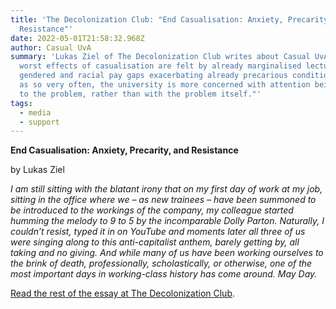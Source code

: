 ```yaml
---
title: 'The Decolonization Club: "End Casualisation: Anxiety, Precarity, and
  Resistance"'
date: 2022-05-01T21:58:32.968Z
author: Casual UvA
summary: 'Lukas Ziel of The Decolonization Club writes about Casual UvA: "The
  worst effects of casualisation are felt by already marginalised lecturers,
  gendered and racial pay gaps exacerbating already precarious conditions. And
  as so very often, the university is more concerned with attention being called
  to the problem, rather than with the problem itself."'
tags:
  - media
  - support
---
```

**End Casualisation: Anxiety, Precarity, and Resistance**

by Lukas Ziel

*I am still sitting with the blatant irony that on my first day of work at my job, sitting in the office where we – as new trainees – have been summoned to be introduced to the workings of the company, my colleague started humming the melody to 9 to 5 by the incomparable Dolly Parton. Naturally, I couldn’t resist, typed it in on YouTube and moments later all three of us were singing along to this anti-capitalist anthem, barely getting by, all taking and no giving. And while many of us have been working ourselves to the brink of death, professionally, scholastically, or otherwise, one of the most important days in working-class history has come around. May Day.*

[Read the rest of the essay at The Decolonization Club](https://www.thedecolonizationclub.com/post/end-casualisation-anxiety-precarity-and-resistance).



<!--EndFragment-->